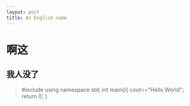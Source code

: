 ```yaml
---
layput: post
title: An English name
---
```



# 啊这

## 我人没了


> #include<iostream>
  using namespace std;
  int main(){
  cout<<"Hello World";
  return 0;
  }
